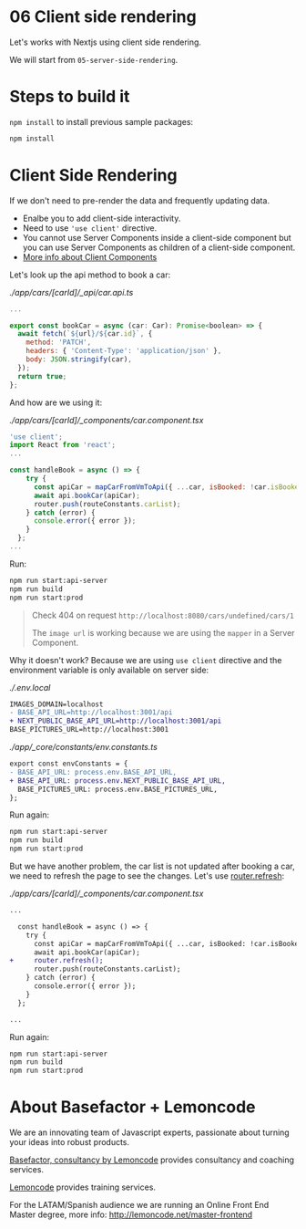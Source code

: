 # 06 Client side rendering

Let's works with Nextjs using client side rendering.

We will start from `05-server-side-rendering`.

# Steps to build it

`npm install` to install previous sample packages:

```bash
npm install
```

# Client Side Rendering

If we don't need to pre-render the data and frequently updating data.

- Enalbe you to add client-side interactivity.
- Need to use `'use client'` directive.
- You cannot use Server Components inside a client-side component but you can use Server Components as children of a client-side component.
- [More info about Client Components](https://nextjs.org/docs/getting-started/react-essentials#client-components)

Let's look up the api method to book a car:

_./app/cars/\[carId\]/\_api/car.api.ts_

```javascript
...

export const bookCar = async (car: Car): Promise<boolean> => {
  await fetch(`${url}/${car.id}`, {
    method: 'PATCH',
    headers: { 'Content-Type': 'application/json' },
    body: JSON.stringify(car),
  });
  return true;
};

```

And how are we using it:

_./app/cars/\[carId\]/\_components/car.component.tsx_

```javascript
'use client';
import React from 'react';
...

const handleBook = async () => {
    try {
      const apiCar = mapCarFromVmToApi({ ...car, isBooked: !car.isBooked });
      await api.bookCar(apiCar);
      router.push(routeConstants.carList);
    } catch (error) {
      console.error({ error });
    }
  };
...

```

Run:

```bash
npm run start:api-server
npm run build
npm run start:prod
```

> Check 404 on request `http://localhost:8080/cars/undefined/cars/1`
>
> The `image url` is working because we are using the `mapper` in a Server Component.

Why it doesn't work? Because we are using `use client` directive and the environment variable is only available on server side:

_./.env.local_

```diff
IMAGES_DOMAIN=localhost
- BASE_API_URL=http://localhost:3001/api
+ NEXT_PUBLIC_BASE_API_URL=http://localhost:3001/api
BASE_PICTURES_URL=http://localhost:3001

```

_./app/\_core/constants/env.constants.ts_

```diff
export const envConstants = {
- BASE_API_URL: process.env.BASE_API_URL,
+ BASE_API_URL: process.env.NEXT_PUBLIC_BASE_API_URL,
  BASE_PICTURES_URL: process.env.BASE_PICTURES_URL,
};

```

Run again:

```bash
npm run start:api-server
npm run build
npm run start:prod
```

But we have another problem, the car list is not updated after booking a car, we need to refresh the page to see the changes. Let's use [router.refresh](https://nextjs.org/docs/app/api-reference/functions/use-router#userouter):


_./app/cars/\[carId\]/\_components/car.component.tsx_

```diff
...

  const handleBook = async () => {
    try {
      const apiCar = mapCarFromVmToApi({ ...car, isBooked: !car.isBooked });
      await api.bookCar(apiCar);
+     router.refresh();
      router.push(routeConstants.carList);
    } catch (error) {
      console.error({ error });
    }
  };

...

```

Run again:

```bash
npm run start:api-server
npm run build
npm run start:prod
```


# About Basefactor + Lemoncode

We are an innovating team of Javascript experts, passionate about turning your ideas into robust products.

[Basefactor, consultancy by Lemoncode](http://www.basefactor.com) provides consultancy and coaching services.

[Lemoncode](http://lemoncode.net/services/en/#en-home) provides training services.

For the LATAM/Spanish audience we are running an Online Front End Master degree, more info: http://lemoncode.net/master-frontend
